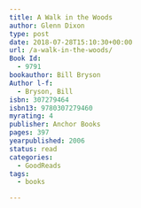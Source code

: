 ```yaml
---
title: A Walk in the Woods
author: Glenn Dixon
type: post
date: 2018-07-28T15:10:30+00:00
url: /a-walk-in-the-woods/
Book Id:
  - 9791
bookauthor: Bill Bryson
Author l-f:
  - Bryson, Bill
isbn: 307279464
isbn13: 9780307279460
myrating: 4
publisher: Anchor Books
pages: 397
yearpublished: 2006
status: read
categories:
  - GoodReads
tags:
  - books

---
```


